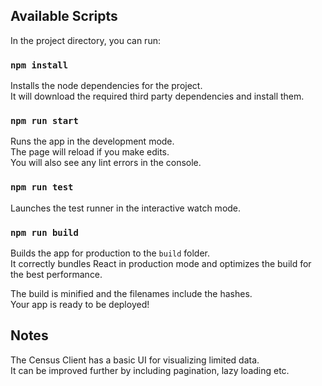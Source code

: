 
## Available Scripts

In the project directory, you can run:

### `npm install`

Installs the node dependencies for the project.<br/>
It will download the required third party dependencies and install them.

### `npm run start`

Runs the app in the development mode.<br />
The page will reload if you make edits.<br />
You will also see any lint errors in the console.

### `npm run test`

Launches the test runner in the interactive watch mode.<br />

### `npm run build`

Builds the app for production to the `build` folder.<br />
It correctly bundles React in production mode and optimizes the build for the best performance.

The build is minified and the filenames include the hashes.<br />
Your app is ready to be deployed!

## Notes
The Census Client has a basic UI for visualizing limited data.<br/>
It can be improved further by including pagination, lazy loading etc.<br/>